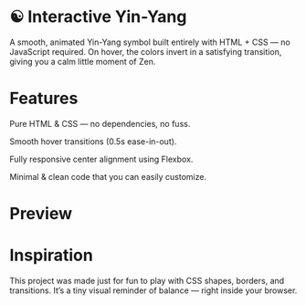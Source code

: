 # ☯ Interactive Yin-Yang

A smooth, animated Yin-Yang symbol built entirely with HTML + CSS — no JavaScript required.
On hover, the colors invert in a satisfying transition, giving you a calm little moment of Zen.

# Features

Pure HTML & CSS — no dependencies, no fuss.

Smooth hover transitions (0.5s ease-in-out).

Fully responsive center alignment using Flexbox.

Minimal & clean code that you can easily customize.

# Preview



# Inspiration

This project was made just for fun to play with CSS shapes, borders, and transitions.
It’s a tiny visual reminder of balance — right inside your browser.
